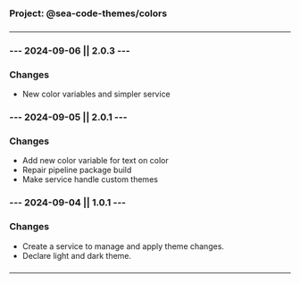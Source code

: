 ###

### **Project: @sea-code-themes/colors**

###

---

###

### **--- 2024-09-06 || 2.0.3 ---**

### **Changes**

- New color variables and simpler service

###

### **--- 2024-09-05 || 2.0.1 ---**

### **Changes**

- Add new color variable for text on color
- Repair pipeline package build
- Make service handle custom themes

###

### **--- 2024-09-04 || 1.0.1 ---**

### **Changes**

- Create a service to manage and apply theme changes.
- Declare light and dark theme.

###

---
